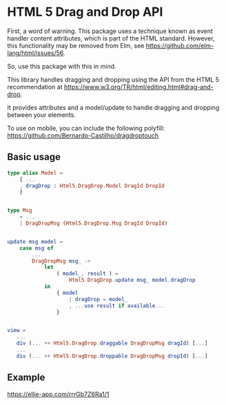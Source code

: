 # HTML 5 Drag and Drop API

First, a word of warning. This package uses a technique known as event handler content attributes, which is part of the HTML standard. However, this functionality may be removed from Elm, see https://github.com/elm-lang/html/issues/56.

So, use this package with this in mind.

This library handles dragging and dropping using the API
from the HTML 5 recommendation at
https://www.w3.org/TR/html/editing.html#drag-and-drop.

It provides attributes and a model/update to handle
dragging and dropping between your elements.

To use on mobile, you can include the following polyfill:
https://github.com/Bernardo-Castilho/dragdroptouch

## Basic usage
```elm
type alias Model =
    { ...
    , dragDrop : Html5.DragDrop.Model DragId DropId
    }


type Msg
    = ...
    | DragDropMsg (Html5.DragDrop.Msg DragId DropId)


update msg model =
    case msg of
        ...
        DragDropMsg msg_ ->
            let
                ( model_, result ) =
                    Html5.DragDrop.update msg_ model.dragDrop
            in
                { model
                    | dragDrop = model_
                    , ...use result if available...
                }


view =
   ...
   div (... ++ Html5.DragDrop.draggable DragDropMsg dragId) [...]
   ...
   div (... ++ Html5.DragDrop.droppable DragDropMsg dropId) [...]
```

## Example
https://ellie-app.com/rrrGb7Z6Ra1/1
